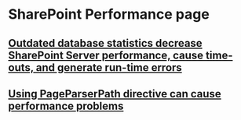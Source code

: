 # SharePoint Performance page

## [Outdated database statistics decrease SharePoint Server performance, cause time-outs, and generate run-time errors](./outdated-database-statistics-decrease-sharepoint-server-performance.md)

## [Using PageParserPath directive can cause performance problems](./using-pageparserpath-directive-can-cause-performance-problems.md)